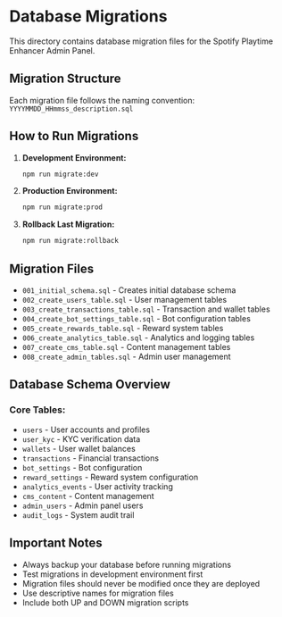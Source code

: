 # Database Migrations

This directory contains database migration files for the Spotify Playtime Enhancer Admin Panel.

## Migration Structure

Each migration file follows the naming convention: `YYYYMMDD_HHmmss_description.sql`

## How to Run Migrations

1. **Development Environment:**
   ```bash
   npm run migrate:dev
   ```

2. **Production Environment:**
   ```bash
   npm run migrate:prod
   ```

3. **Rollback Last Migration:**
   ```bash
   npm run migrate:rollback
   ```

## Migration Files

- `001_initial_schema.sql` - Creates initial database schema
- `002_create_users_table.sql` - User management tables
- `003_create_transactions_table.sql` - Transaction and wallet tables
- `004_create_bot_settings_table.sql` - Bot configuration tables
- `005_create_rewards_table.sql` - Reward system tables
- `006_create_analytics_table.sql` - Analytics and logging tables
- `007_create_cms_table.sql` - Content management tables
- `008_create_admin_tables.sql` - Admin user management

## Database Schema Overview

### Core Tables:
- `users` - User accounts and profiles
- `user_kyc` - KYC verification data
- `wallets` - User wallet balances
- `transactions` - Financial transactions
- `bot_settings` - Bot configuration
- `reward_settings` - Reward system configuration
- `analytics_events` - User activity tracking
- `cms_content` - Content management
- `admin_users` - Admin panel users
- `audit_logs` - System audit trail

## Important Notes

- Always backup your database before running migrations
- Test migrations in development environment first
- Migration files should never be modified once they are deployed
- Use descriptive names for migration files
- Include both UP and DOWN migration scripts